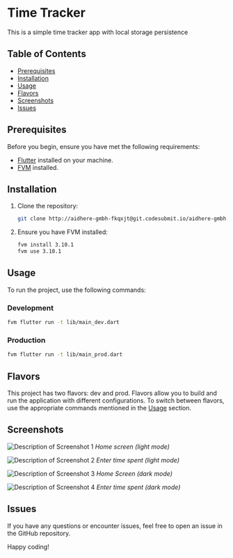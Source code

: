 # Time Tracker

This is a simple time tracker app with local storage persistence

## Table of Contents
- [Prerequisites](#prerequisites)
- [Installation](#installation)
- [Usage](#usage)
- [Flavors](#flavors)
- [Screenshots](#screenshots)
- [Issues](#issues)

## Prerequisites

Before you begin, ensure you have met the following requirements:

- [Flutter](https://flutter.dev/docs/get-started/install) installed on your machine.
- [FVM](https://fvm.app/docs/getting_started/installation) installed.

## Installation

1. Clone the repository:

   ```bash
   git clone http://aidhere-gmbh-fkqxjt@git.codesubmit.io/aidhere-gmbh/time-tracker-vfmolm
   ```

2. Ensure you have FVM installed:

     ```bash
   fvm install 3.10.1
   fvm use 3.10.1
    ```


## Usage
To run the project, use the following commands:

### Development
   ```bash
   fvm flutter run -t lib/main_dev.dart
   ```


### Production
   ```bash
   fvm flutter run -t lib/main_prod.dart
   ```

## Flavors
This project has two flavors: dev and prod. Flavors allow you to build and run the application with different configurations. To switch between flavors, use the appropriate commands mentioned in the [Usage](#usage) section.


## Screenshots


![Description of Screenshot 1](screenshots/1.png)
*Home screen (light mode)*

![Description of Screenshot 2](screenshots/2.png)
*Enter time spent (light mode)*

![Description of Screenshot 3](screenshots/3.png)
*Home Screen (dark mode)*

![Description of Screenshot 4](screenshots/4.png)
*Enter time spent (dark mode)*


## Issues
If you have any questions or encounter issues, feel free to open an issue in the GitHub repository.

Happy coding!

